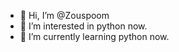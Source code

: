 - 👋 Hi, I’m @Zouspoom
- 👀 I’m interested in python now.
- 🌱 I’m currently learning python now.


<!---
Zouspoom/Zouspoom is a ✨ special ✨ repository because its `README.md` (this file) appears on your GitHub profile.
You can click the Preview link to take a look at your changes.
--->
